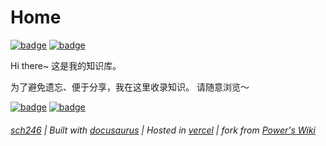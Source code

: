 # Home

[![badge](https://img.shields.io/badge/dynamic/json?label=GitHub&query=%24.data.totalSubs&url=https%3A%2F%2Fapi.spencerwoo.com%2Fsubstats%2F%3Fsource%3Dgithub%26queryKey%3Dsch246&labelColor=555555&color=282c34&longCache=true?&style=for-the-badge)](https://github.com/sch246)
[![badge](https://img.shields.io/badge/dynamic/json?labelColor=FE7398&label=BILIBILI&query=%24.data.totalSubs&url=https%3A%2F%2Fapi.spencerwoo.com%2Fsubstats%2F%3Fsource%3Dbilibili%26queryKey%3D172818145&color=282c34&longCache=true?&style=for-the-badge)](https://space.bilibili.com/172818145)

Hi there~
这是我的知识库。

为了避免遗忘、便于分享，我在这里收录知识。
请随意浏览～

[![badge](https://img.shields.io/github/deployments/sch246/wiki/Production?label=Build&style=flat-square)](https://vercel.com/sch246/wiki/deployments)
[![badge](https://img.shields.io/github/last-commit/sch246/wiki?color=FCD734&label=Last%20commit&style=flat-square)](https://github.com/sch246/wiki/commits/main)

<h6><a href="Home/Who">sch246</a> | Built with <a href="../Computer/web/gen/site/docusaurus">docusaurus</a> | Hosted in <a href="../Computer/web/host/vercel">vercel</a> | fork from <a href="https://wiki-power.com/">Power's Wiki</a></h6>

